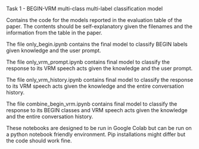 Task 1 - BEGIN-VRM multi-class multi-label classification model

Contains the code for the models reported in the evaluation table of the paper. The contents should be self-explanatory given the filenames and the information from the table in the paper.

The file only_begin.ipynb contains the final model to classify BEGIN labels given knowledge and the user prompt.

The file only_vrm_prompt.ipynb contains final model to classify the response to its VRM speech acts given the knowledge and the user prompt.

The file only_vrm_history.ipynb contains final model to classify the response to its VRM speech acts given the knowledge and the entire conversation history.

The file combine_begin_vrm.ipynb contains final model to classify the response to its BEGIN classes and VRM speech acts given the knowledge and the entire conversation history.

These notebooks are designed to be run in Google Colab but can be run on a python notebook friendly environment. Pip installations might differ but the code should work fine.
